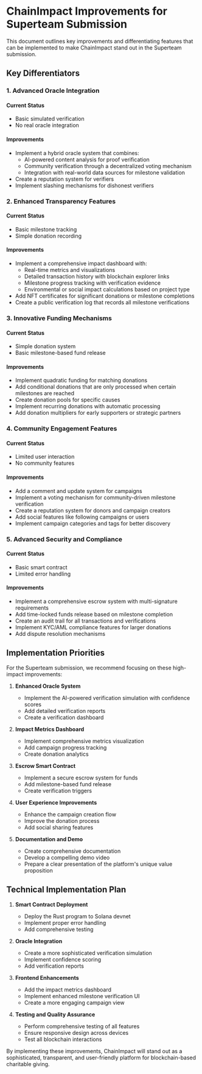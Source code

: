 # ChainImpact Improvements for Superteam Submission

This document outlines key improvements and differentiating features that can be implemented to make ChainImpact stand out in the Superteam submission.

## Key Differentiators

### 1. Advanced Oracle Integration

#### Current Status
- Basic simulated verification
- No real oracle integration

#### Improvements
- Implement a hybrid oracle system that combines:
  - AI-powered content analysis for proof verification
  - Community verification through a decentralized voting mechanism
  - Integration with real-world data sources for milestone validation
- Create a reputation system for verifiers
- Implement slashing mechanisms for dishonest verifiers

### 2. Enhanced Transparency Features

#### Current Status
- Basic milestone tracking
- Simple donation recording

#### Improvements
- Implement a comprehensive impact dashboard with:
  - Real-time metrics and visualizations
  - Detailed transaction history with blockchain explorer links
  - Milestone progress tracking with verification evidence
  - Environmental or social impact calculations based on project type
- Add NFT certificates for significant donations or milestone completions
- Create a public verification log that records all milestone verifications

### 3. Innovative Funding Mechanisms

#### Current Status
- Simple donation system
- Basic milestone-based fund release

#### Improvements
- Implement quadratic funding for matching donations
- Add conditional donations that are only processed when certain milestones are reached
- Create donation pools for specific causes
- Implement recurring donations with automatic processing
- Add donation multipliers for early supporters or strategic partners

### 4. Community Engagement Features

#### Current Status
- Limited user interaction
- No community features

#### Improvements
- Add a comment and update system for campaigns
- Implement a voting mechanism for community-driven milestone verification
- Create a reputation system for donors and campaign creators
- Add social features like following campaigns or users
- Implement campaign categories and tags for better discovery

### 5. Advanced Security and Compliance

#### Current Status
- Basic smart contract
- Limited error handling

#### Improvements
- Implement a comprehensive escrow system with multi-signature requirements
- Add time-locked funds release based on milestone completion
- Create an audit trail for all transactions and verifications
- Implement KYC/AML compliance features for larger donations
- Add dispute resolution mechanisms

## Implementation Priorities

For the Superteam submission, we recommend focusing on these high-impact improvements:

1. **Enhanced Oracle System**
   - Implement the AI-powered verification simulation with confidence scores
   - Add detailed verification reports
   - Create a verification dashboard

2. **Impact Metrics Dashboard**
   - Implement comprehensive metrics visualization
   - Add campaign progress tracking
   - Create donation analytics

3. **Escrow Smart Contract**
   - Implement a secure escrow system for funds
   - Add milestone-based fund release
   - Create verification triggers

4. **User Experience Improvements**
   - Enhance the campaign creation flow
   - Improve the donation process
   - Add social sharing features

5. **Documentation and Demo**
   - Create comprehensive documentation
   - Develop a compelling demo video
   - Prepare a clear presentation of the platform's unique value proposition

## Technical Implementation Plan

1. **Smart Contract Deployment**
   - Deploy the Rust program to Solana devnet
   - Implement proper error handling
   - Add comprehensive testing

2. **Oracle Integration**
   - Create a more sophisticated verification simulation
   - Implement confidence scoring
   - Add verification reports

3. **Frontend Enhancements**
   - Add the impact metrics dashboard
   - Implement enhanced milestone verification UI
   - Create a more engaging campaign view

4. **Testing and Quality Assurance**
   - Perform comprehensive testing of all features
   - Ensure responsive design across devices
   - Test all blockchain interactions

By implementing these improvements, ChainImpact will stand out as a sophisticated, transparent, and user-friendly platform for blockchain-based charitable giving.